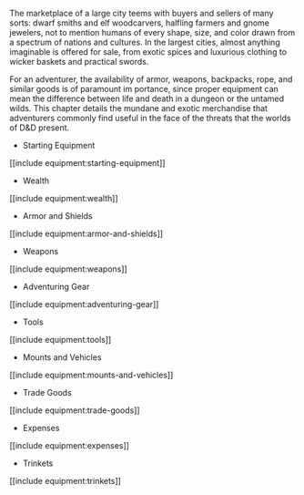 The marketplace of a large city teems with buyers and sellers of many sorts: dwarf smiths and elf woodcarvers, halfling farmers and gnome jewelers, not to mention humans of every shape, size, and color drawn from a spectrum of nations and cultures. In the largest cities, almost anything imaginable is offered for sale, from exotic spices and luxurious clothing to wicker baskets and practical swords.

For an adventurer, the availability of armor, weapons, backpacks, rope, and similar goods is of paramount im portance, since proper equipment can mean the difference between life and death in a dungeon or the untamed wilds. This chapter details the mundane and exotic merchandise that adventurers commonly find useful in the face of the threats that the worlds of D&D present.

+ Starting Equipment

[[include equipment:starting-equipment]]

+ Wealth

[[include equipment:wealth]]

+ Armor and Shields

[[include equipment:armor-and-shields]]

+ Weapons

[[include equipment:weapons]]

+ Adventuring Gear

[[include equipment:adventuring-gear]]

+ Tools

[[include equipment:tools]]

+ Mounts and Vehicles

[[include equipment:mounts-and-vehicles]]

+ Trade Goods

[[include equipment:trade-goods]]

+ Expenses

[[include equipment:expenses]]

+ Trinkets

[[include equipment:trinkets]]